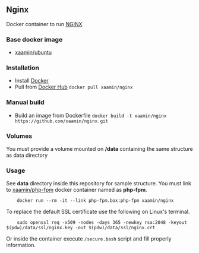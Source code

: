 ## Nginx
Docker container to run [NGINX](http://nginx.org/)

### Base docker image
* [xaamin/ubuntu](https://registry.hub.docker.com/r/xaamin/ubuntu)

### Installation
* Install [Docker](https://www.docker.com)
* Pull from [Docker Hub](https://hub.docker.com/r/xaamin/nginx) `docker pull xaamin/nginx`

### Manual build
* Build an image from Dockerfile `docker build -t xaamin/nginx https://github.com/xaamin/nginx.git`

### Volumes
You must provide a volume mounted on **/data** containing the same structure as data directory

### Usage
See **data** directory inside this repository for sample structure. You must link to [xaamin/php-fpm](xaamin/php-fpm) docker container named as **php-fpm**.
```	
	docker run --rm -it --link php-fpm.box:php-fpm xaamin/nginx
```

To replace the default SSL certificate use the following on Linux's terminal.
```
	sudo openssl req -x509 -nodes -days 365 -newkey rsa:2048 -keyout $(pdw)/data/ssl/nginx.key -out $(pdw)/data/ssl/nginx.crt
```
Or inside the container execute `/secure.bash` script and fill properly information.